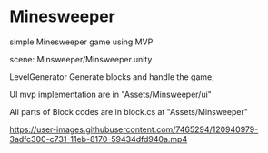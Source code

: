 # Minesweeper
simple Minesweeper game using MVP

scene: Minsweeper/Minsweeper.unity

LevelGenerator Generate blocks and handle the game;

UI mvp implementation are in "Assets/Minsweeper/ui"

All parts of Block codes are in block.cs at "Assets/Minsweeper"


https://user-images.githubusercontent.com/7465294/120940979-3adfc300-c731-11eb-8170-59434dfd940a.mp4


